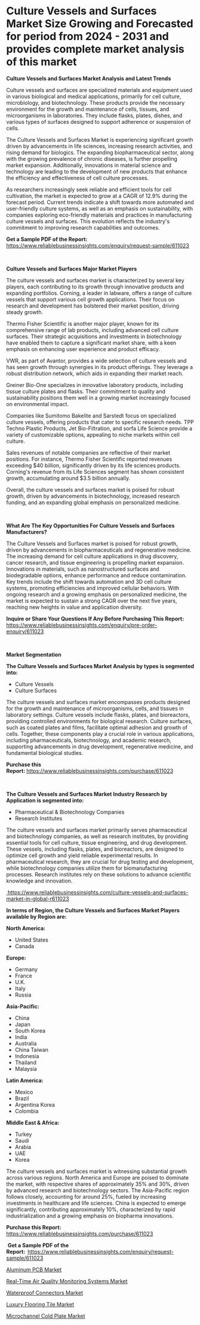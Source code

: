 <p><h1>Culture Vessels and Surfaces Market Size Growing and Forecasted for period from 2024 - 2031 and provides complete market analysis of this market</h1></p><p><strong>Culture Vessels and Surfaces Market Analysis and Latest Trends</strong></p>
<p><p>Culture vessels and surfaces are specialized materials and equipment used in various biological and medical applications, primarily for cell culture, microbiology, and biotechnology. These products provide the necessary environment for the growth and maintenance of cells, tissues, and microorganisms in laboratories. They include flasks, plates, dishes, and various types of surfaces designed to support adherence or suspension of cells.</p><p>The Culture Vessels and Surfaces Market is experiencing significant growth driven by advancements in life sciences, increasing research activities, and rising demand for biologics. The expanding biopharmaceutical sector, along with the growing prevalence of chronic diseases, is further propelling market expansion. Additionally, innovations in material science and technology are leading to the development of new products that enhance the efficiency and effectiveness of cell culture processes.</p><p>As researchers increasingly seek reliable and efficient tools for cell cultivation, the market is expected to grow at a CAGR of 12.9% during the forecast period. Current trends indicate a shift towards more automated and user-friendly culture systems, as well as an emphasis on sustainability, with companies exploring eco-friendly materials and practices in manufacturing culture vessels and surfaces. This evolution reflects the industry's commitment to improving research capabilities and outcomes.</p></p>
<p><strong>Get a Sample PDF of the Report:&nbsp;</strong> <a href="https://www.reliablebusinessinsights.com/enquiry/request-sample/611023?utm_campaign=62&utm_medium=2&utm_source=Github&utm_content=ia&utm_term=29092024&utm_id=culture-vessels-and-surfaces">https://www.reliablebusinessinsights.com/enquiry/request-sample/611023</a></p>
<p>&nbsp;</p>
<p><strong>Culture Vessels and Surfaces Major Market Players</strong></p>
<p><p>The culture vessels and surfaces market is characterized by several key players, each contributing to its growth through innovative products and expanding portfolios. Corning, a leader in labware, offers a range of culture vessels that support various cell growth applications. Their focus on research and development has bolstered their market position, driving steady growth.</p><p>Thermo Fisher Scientific is another major player, known for its comprehensive range of lab products, including advanced cell culture surfaces. Their strategic acquisitions and investments in biotechnology have enabled them to capture a significant market share, with a keen emphasis on enhancing user experience and product efficacy.</p><p>VWR, as part of Avantor, provides a wide selection of culture vessels and has seen growth through synergies in its product offerings. They leverage a robust distribution network, which aids in expanding their market reach.</p><p>Greiner Bio-One specializes in innovative laboratory products, including tissue culture plates and flasks. Their commitment to quality and sustainability positions them well in a growing market increasingly focused on environmental impact.</p><p>Companies like Sumitomo Bakelite and Sarstedt focus on specialized culture vessels, offering products that cater to specific research needs. TPP Techno Plastic Products, Jet Bio-Filtration, and sorfa Life Science provide a variety of customizable options, appealing to niche markets within cell culture.</p><p>Sales revenues of notable companies are reflective of their market positions. For instance, Thermo Fisher Scientific reported revenues exceeding $40 billion, significantly driven by its life sciences products. Corning's revenue from its Life Sciences segment has shown consistent growth, accumulating around $3.5 billion annually.</p><p>Overall, the culture vessels and surfaces market is poised for robust growth, driven by advancements in biotechnology, increased research funding, and an expanding global emphasis on personalized medicine.</p></p>
<p>&nbsp;</p>
<p><strong>What Are The Key Opportunities For Culture Vessels and Surfaces Manufacturers?</strong></p>
<p><p>The Culture Vessels and Surfaces market is poised for robust growth, driven by advancements in biopharmaceuticals and regenerative medicine. The increasing demand for cell culture applications in drug discovery, cancer research, and tissue engineering is propelling market expansion. Innovations in materials, such as nanostructured surfaces and biodegradable options, enhance performance and reduce contamination. Key trends include the shift towards automation and 3D cell culture systems, promoting efficiencies and improved cellular behaviors. With ongoing research and a growing emphasis on personalized medicine, the market is expected to sustain a strong CAGR over the next five years, reaching new heights in value and application diversity.</p></p>
<p><strong>Inquire or Share Your Questions If Any Before Purchasing This Report:</strong> <a href="https://www.reliablebusinessinsights.com/enquiry/pre-order-enquiry/611023?utm_campaign=62&utm_medium=2&utm_source=Github&utm_content=ia&utm_term=29092024&utm_id=culture-vessels-and-surfaces">https://www.reliablebusinessinsights.com/enquiry/pre-order-enquiry/611023</a></p>
<p>&nbsp;</p>
<p><strong>Market Segmentation</strong></p>
<p><strong>The Culture Vessels and Surfaces Market Analysis by types is segmented into:</strong></p>
<p><ul><li>Culture Vessels</li><li>Culture Surfaces</li></ul></p>
<p><p>The culture vessels and surfaces market encompasses products designed for the growth and maintenance of microorganisms, cells, and tissues in laboratory settings. Culture vessels include flasks, plates, and bioreactors, providing controlled environments for biological research. Culture surfaces, such as coated plates and films, facilitate optimal adhesion and growth of cells. Together, these components play a crucial role in various applications, including pharmaceuticals, biotechnology, and academic research, supporting advancements in drug development, regenerative medicine, and fundamental biological studies.</p></p>
<p><strong>Purchase this Report:&nbsp;</strong><a href="https://www.reliablebusinessinsights.com/purchase/611023?utm_campaign=62&utm_medium=2&utm_source=Github&utm_content=ia&utm_term=29092024&utm_id=culture-vessels-and-surfaces">https://www.reliablebusinessinsights.com/purchase/611023</a></p>
<p>&nbsp;</p>
<p><strong>The Culture Vessels and Surfaces Market Industry Research by Application is segmented into:</strong></p>
<p><ul><li>Pharmaceutical & Biotechnology Companies</li><li>Research Institutes</li></ul></p>
<p><p>The culture vessels and surfaces market primarily serves pharmaceutical and biotechnology companies, as well as research institutes, by providing essential tools for cell culture, tissue engineering, and drug development. These vessels, including flasks, plates, and bioreactors, are designed to optimize cell growth and yield reliable experimental results. In pharmaceutical research, they are crucial for drug testing and development, while biotechnology companies utilize them for biomanufacturing processes. Research institutes rely on these solutions to advance scientific knowledge and innovation.</p></p>
<p><a href="https://www.reliablebusinessinsights.com/culture-vessels-and-surfaces-market-in-global-r611023?utm_campaign=62&utm_medium=2&utm_source=Github&utm_content=ia&utm_term=29092024&utm_id=culture-vessels-and-surfaces">&nbsp;https://www.reliablebusinessinsights.com/culture-vessels-and-surfaces-market-in-global-r611023</a></p>
<p><strong>In terms of Region, the Culture Vessels and Surfaces Market Players available by Region are:</strong></p>
<p>
    <p> <strong> North America: </strong>
        <ul>
            <li>United States</li>
            <li>Canada</li>
        </ul>
        </p> 
    <p> <strong> Europe: </strong>
        <ul>
            <li>Germany</li>
            <li>France</li>
            <li>U.K.</li>
            <li>Italy</li>
            <li>Russia</li>
        </ul>
        </p> 
    <p> <strong> Asia-Pacific: </strong>
        <ul>
            <li>China</li>
            <li>Japan</li>
            <li>South Korea</li>
            <li>India</li>
            <li>Australia</li>
            <li>China Taiwan</li>
            <li>Indonesia</li>
            <li>Thailand</li>
            <li>Malaysia</li>
        </ul>
        </p> 
    <p> <strong> Latin America: </strong>
        <ul>
            <li>Mexico</li>
            <li>Brazil</li>
            <li>Argentina Korea</li>
            <li>Colombia</li>
        </ul>
        </p> 
    <p> <strong> Middle East & Africa: </strong>
        <ul>
            <li>Turkey</li>
            <li>Saudi</li>
            <li>Arabia</li>
            <li>UAE</li>
            <li>Korea</li>
        </ul>
    </p>
    </p>
<p><p>The culture vessels and surfaces market is witnessing substantial growth across various regions. North America and Europe are poised to dominate the market, with respective shares of approximately 35% and 30%, driven by advanced research and biotechnology sectors. The Asia-Pacific region follows closely, accounting for around 25%, fueled by increasing investments in healthcare and life sciences. China is expected to emerge significantly, contributing approximately 10%, characterized by rapid industrialization and a growing emphasis on biopharma innovations.</p></p>
<p><strong>Purchase this Report: </strong><a href="https://www.reliablebusinessinsights.com/purchase/611023?utm_campaign=62&utm_medium=2&utm_source=Github&utm_content=ia&utm_term=29092024&utm_id=culture-vessels-and-surfaces">https://www.reliablebusinessinsights.com/purchase/611023</a></p>
<p>&nbsp;<strong>Get a Sample PDF of the Report:&nbsp;&nbsp;</strong><a href="https://www.reliablebusinessinsights.com/enquiry/request-sample/611023?utm_campaign=62&utm_medium=2&utm_source=Github&utm_content=ia&utm_term=29092024&utm_id=culture-vessels-and-surfaces">https://www.reliablebusinessinsights.com/enquiry/request-sample/611023</a></p>
<p><strong></strong></p>
<p><p><a href="https://issuu.com/reportprime-2/docs/aluminum-pcb-market-size-2030.pptx_1225f8ad13316e?utm_campaign=62&utm_medium=2&utm_source=Github&utm_content=ia&utm_term=29092024&utm_id=culture-vessels-and-surfaces">Aluminum PCB Market</a></p><p><a href="https://github.com/MCGEE-CRANECaitlyn/Market-Research-Report-List-1/blob/main/real-time-air-quality-monitoring-systems-market.md?utm_campaign=62&utm_medium=2&utm_source=Github&utm_content=ia&utm_term=29092024&utm_id=culture-vessels-and-surfaces">Real-Time Air Quality Monitoring Systems Market</a></p><p><a href="https://www.linkedin.com/pulse/navigating-waterproof-connectors-market-expert-analysis-forecast-3jwxf?utm_campaign=62&utm_medium=2&utm_source=Github&utm_content=ia&utm_term=29092024&utm_id=culture-vessels-and-surfaces">Waterproof Connectors Market</a></p><p><a href="https://github.com/Annahawkins697/Market-Research-Report-List-1/blob/main/luxury-flooring-tile-market.md?utm_campaign=62&utm_medium=2&utm_source=Github&utm_content=ia&utm_term=29092024&utm_id=culture-vessels-and-surfaces">Luxury Flooring Tile Market</a></p><p><a href="https://issuu.com/reportprime-2/docs/microchannel-cold-plate-market-size_dc9813d8eeb68e?utm_campaign=62&utm_medium=2&utm_source=Github&utm_content=ia&utm_term=29092024&utm_id=culture-vessels-and-surfaces">Microchannel Cold Plate Market</a></p></p>